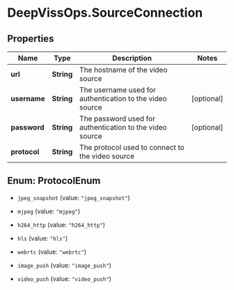 # DeepVissOps.SourceConnection

## Properties

Name | Type | Description | Notes
------------ | ------------- | ------------- | -------------
**url** | **String** | The hostname of the video source | 
**username** | **String** | The username used for authentication to the video source | [optional] 
**password** | **String** | The password used for authentication to the video source | [optional] 
**protocol** | **String** | The protocol used to connect to the video source | 



## Enum: ProtocolEnum


* `jpeg_snapshot` (value: `"jpeg_snapshot"`)

* `mjpeg` (value: `"mjpeg"`)

* `h264_http` (value: `"h264_http"`)

* `hls` (value: `"hls"`)

* `webrtc` (value: `"webrtc"`)

* `image_push` (value: `"image_push"`)

* `video_push` (value: `"video_push"`)





